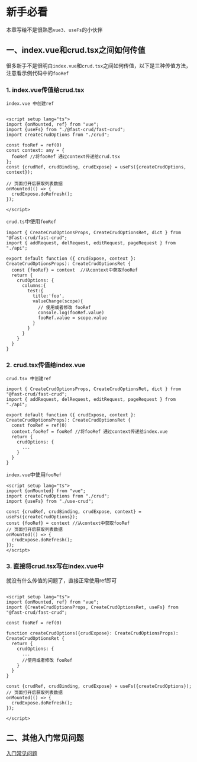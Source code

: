 # 新手必看

本章写给不是很熟悉`vue3`、`useFs`的小伙伴

## 一、index.vue和crud.tsx之间如何传值

很多新手不是很明白`index.vue`和`crud.tsx`之间如何传值，以下是三种传值方法，注意看示例代码中的`fooRef`

###  1. index.vue传值给crud.tsx

`index.vue 中创建ref`

```vue

<script setup lang="ts">
import {onMounted, ref} from "vue";
import {useFs} from "./@fast-crud/fast-crud";
import createCrudOptions from "./crud";

const fooRef = ref(0)
const context: any = {
  fooRef //将fooRef 通过context传递给crud.tsx
};
const {crudRef, crudBinding, crudExpose} = useFs({createCrudOptions, context});

// 页面打开后获取列表数据
onMounted(() => {
  crudExpose.doRefresh();
});

</script>

```

`crud.ts`中使用`fooRef`
```tsx
import { CreateCrudOptionsProps, CreateCrudOptionsRet, dict } from "@fast-crud/fast-crud";
import { addRequest, delRequest, editRequest, pageRequest } from "./api";

export default function ({ crudExpose, context }: CreateCrudOptionsProps): CreateCrudOptionsRet {
  const {fooRef} = context  //从context中获取fooRef
  return {
    crudOptions: {
      columns:{
        test:{
          title:'foo',
          valueChange(scope){
            // 使用或者修改 fooRef
            console.log(fooRef.value)
            fooRef.value = scope.value
          }
        }
      }
    }
  }
}
```


###  2. crud.tsx传值给index.vue

`crud.tsx 中创建ref`

```tsx
import { CreateCrudOptionsProps, CreateCrudOptionsRet, dict } from "@fast-crud/fast-crud";
import { addRequest, delRequest, editRequest, pageRequest } from "./api";

export default function ({ crudExpose, context }: CreateCrudOptionsProps): CreateCrudOptionsRet {
  const fooRef = ref(0)
  context.fooRef = fooRef //将fooRef 通过context传递给index.vue
  return {
    crudOptions: {
      ...
    }
  }
}
```

`index.vue`中使用`fooRef`

```vue
<script setup lang="ts">
import {onMounted} from "vue";
import createCrudOptions from "./crud";
import {useFs} from "./use-crud";

const {crudRef, crudBinding, crudExpose, context} = useFs({createCrudOptions});
const {fooRef} = context //从context中获取fooRef
// 页面打开后获取列表数据
onMounted(() => {
  crudExpose.doRefresh();
});
</script>

```


###  3. 直接将crud.tsx写在index.vue中

就没有什么传值的问题了，直接正常使用ref即可

```vue

<script setup lang="ts">
import {onMounted, ref} from "vue";
import {CreateCrudOptionsProps, CreateCrudOptionsRet, useFs} from "@fast-crud/fast-crud";

const fooRef = ref(0)

function createCrudOptions({crudExpose}: CreateCrudOptionsProps): CreateCrudOptionsRet {
  return {
    crudOptions: {
      ...
      //使用或者修改 fooRef
    }
  }
}

const {crudRef, crudBinding, crudExpose} = useFs({createCrudOptions});
// 页面打开后获取列表数据
onMounted(() => {
  crudExpose.doRefresh();
});

</script>
```
## 二、其他入门常见问题

[入门常见问题](../advance/improve.md)
